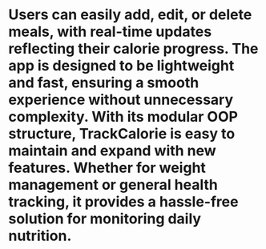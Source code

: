 # Users can easily add, edit, or delete meals, with real-time updates reflecting their calorie progress. The app is designed to be lightweight and fast, ensuring a smooth experience without unnecessary complexity. With its modular OOP structure, TrackCalorie is easy to maintain and expand with new features. Whether for weight management or general health tracking, it provides a hassle-free solution for monitoring daily nutrition.
